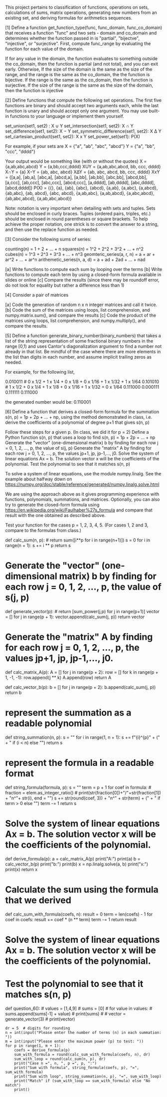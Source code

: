 
This project pertains to classification of functions, operations on sets, calculations of sums, matrix operations, generating new numbers from an existing set, and deriving formulas for arithmetics sequences.

[1] Define a function get_function_type(func, func_domain, func_co_domain) that receives a function "func" and two sets - domain and co_domain and determines whether the function passed in is "partial", "bijectve", "injective", or "surjective". First, compute func_range by evaluating the function for each value of the domain.

If for any value in the domain, the function evaluates to something outside the co_domain, then the function is partial (and not total), and you can exit early. Otherwise, 
If the size of the domain is the same as the size of the range, and the range is the same as the co_domain, the the function is bijective.
If the range is the same as the co_domain, then  the function is surjective.
If the size of the range is the same as the size of the domain, then the function is injective

[2] Define functions that compute the following set operations. The first five functions are binary and should accept two arguments each, while the last function is unary and should accept only one argument. You may use built-in functions to your language or implement them yourself.     

set_union(set1, set2) : X ∪ Y
set_intersection(set1, set2): X ∩ Y
set_difference(set1, set2): X − Y
set_symmetric_difference(set1, set2):  X ∆  Y
set_cartesian_product(set1, set2): X x Y
set_power_set(set1):  P(X)

For example, if your sets are 
X = {"a", "ab", "abc", "abcd"}
Y = {"a", "bb", "ccc", "dddd"} 

Your output would be something like (with or without the quotes)
X = {a,ab,abc,abcd}
Y = {a,bb,ccc,dddd}
XUY = {a,ab,abc,abcd, bb, ccc, dddd}
X∩Y = {a}
X−Y = {ab, abc, abcd}
X∆Y = {ab, abc, abcd, bb, ccc, dddd}
XxY = {[a,a], [ab,a], [abc,a], [abcd,a], [a,bb], [ab,bb], [abc,bb], [abcd,bb],  [a,ccc], [ab,ccc], [abc,ccc], [abcd,ccc], [a,dddd], [ab,dddd], [abc,dddd], [abcd,dddd]}
P(X) = {{}, {a}, {ab}, {abc}, {abcd}, {a,ab}, {a,abc}, {a,abcd}, {ab,abc}, {ab, abcd}, {abc, abcd}, {a,ab,abc}, {a,ab,abcd}, {a,abc,abcd}, {ab,abc,abcd}, {a,ab,abc,abcd}}

Note: notation is very important when detailing with sets and tuples. Sets should be enclosed in curly braces. Tuples (ordered pairs, triples, etc.) should be enclosed in round parentheses or square brackets. To help achieve the proper notation, one strick is to convert the answer to a string, and then use the replace function as needed.

[3] Consider the following sums of series:

counting(n) = 1 + 2 + … + n
squares(n) = 1^2 + 2^2 + 3^2 + … + n^2
cubes(n) = 1^3 + 2^3 + 3^3 + … + n^3
geomteric_series(a, r, n) = a + ar + ar^2 + … + ar^n
arithemetic_series(n, a, d) = a + ad + 2ad + … + nad 

[a] Write functions to compute each sum by looping over the terms
[b] Write functions to compute each term by using a closed-form formula available in slides or online
[c] Compare the results (since there may be roundoff error, do not look for equality but rather a difference less than 1)

[4] Consider a pair of matrices

[a] Code the generation of random n x n integer matrices and call it twice. 
[b] Code the sum of the matrices using loops, list comprehension,  and numpy.matrix.sum(), and compare the results
[c] Code the product of the matrices using loops, list comprehension,  and numpy.multiply(), and compare the results.

[5] Define a function generate_binary_number(binary_numbers) that takes a list of the string representation of some fractional binary numbers in the range [0,1) and uses Cantor's diagonalization argument to find a number not already in that list. Be mindful of the case where there are more elements in the list than digits in each number, and assume implicit trailing zeros as needed. 

For example, for the following list,

0.010011 # 0 x 1/2 + 1 x 1/4 + 0 x 1/8 + 0 x 1/16 + 1 x 1/32 + 1 x 1/64 
0.101010 # 1 x 1/2 + 0 x 1/4 + 1 x 1/8 + 0 x 1/16 + 1 x 1/32 + 0 x 1/64 
0.111000
0.000111
0.111111
0.111000

the generated number would be: 0.110001

[6] Define a  function that derives a closed-form formula for the summation s(n, p) = 1p + 2p + … + np, using the method demonstrated in class, i.e. derive the coefficients of a polynomial of degree p+1 that gives s(n, p)

Follow these steps for a given p. (In class, we did it for p = 2)
Define a Python function s(n, p) that uses a loop to find s(n, p) = 1p + 2p + … + np
Generate the "vector" (one-dimensional matrix) b by finding for each row j = 0, 1, 2, …, p, the value of s(j, p)
Generate the "matrix" A by finding for each row j = 0, 1, 2, …, p, the values jp+1, jp, jp-1,..., j0. 
Solve the system of linear equations Ax = b. The solution vector x will be the coefficients of the polynomial.
Test the polynomial to see that it matches s(n, p)

To solve a system of linear equations, use the module numpy.linalg. See the example about halfway down on https://numpy.org/doc/stable/reference/generated/numpy.linalg.solve.html 

We are using the approach above as it gives programming experience with functions, polynomials, summations, and matrices. Optionally, you can also try to generate the closed-form formula using https://en.wikipedia.org/wiki/Faulhaber%27s_formula and compare that result with the one obtained as described above.

Test your function for the cases p = 1, 2, 3, 4, 5. (For cases 1, 2 and 3, compare to the formulas from class.) 


def calc_sum(n, p):
    # return sum([i**p for i in range(n+1)])
    s = 0
    for i in range(n + 1):
        s += i ** p
    return s


# Generate the "vector" (one-dimensional matrix) b by finding for each row j = 0, 1, 2, …, p, the value of s(j, p)
def generate_vector(p):
    # return [sum_power(j,p) for j in range(p+1)]
    vector = []
    for j in range(p + 1):
        vector.append(calc_sum(j, p))
    return vector


# Generate the "matrix" A by finding for each row j = 0, 1, 2, …, p, the values jp+1, jp, jp-1,..., j0.
def calc_matrix_A(p):
    A = []
    for j in range(p + 2):
        row = []
        for k in range(p + 1, -1, -1):
            row.append(j ** k)
        A.append(row)
    return A


def calc_vector_b(p):
    b = []
    for j in range(p + 2):
        b.append(calc_sum(j, p))
    return b


# represent the summation as a readable polynomial
def string_summation(n, p):
    s = ""
    for i in range(1, n + 1):
        s += f"{i}^{p}" + (" + " if (i < n) else "")
    return s


# represent the formula in a readable format
def string_formula(formula, p):
    s = ""
    term = p + 1
    for coef in formula:
        # fraction = elem.as_integer_ratio()
        # print(str(fraction[0])+"/"+str(fraction[1]) + "n^"+ str(i), end = "")
        s += str(round(coef, 3)) + "n^" + str(term) + (" + " if term > 0 else "")
        term -= 1
    return s


# Solve the system of linear equations Ax = b. The solution vector x will be the coefficients of the polynomial.

def derive_formula(p):
    a = calc_matrix_A(p)
    print("A:")
    print(a)
    b = calc_vector_b(p)
    print("b:")
    print(b)
    x = np.linalg.solve(a, b)
    print("x:")
    print(x)
    return x


# Calculate the sum using the formula that we derived
def calc_sum_with_formula(coefs, n):
    result = 0
    term = len(coefs) - 1
    for coef in coefs:
        result += coef * (n ** term)
        term -= 1
    return result


# Solve the system of linear equations Ax = b. The solution vector x will be the coefficients of the polynomial.
# Test the polynomial to see that it matches s(n, p)


def question_6():
    # values = [1,4,9]
    # sums = [0]
    # for value in values:
    #     sums.append(sums[-1] + value)
    # print(sums)
    #
    # vector = generate_vector(3)
    # print(vector)

    dr = 5  # digits for rounding
    n = int(input("Please enter the number of terms (n) in each summation: "))
    m = int(input("Please enter the maximum power (p) to test: "))
    for p in range(1, m + 1):
        coefs = derive_formula(p)
        sum_with_formula = round(calc_sum_with_formula(coefs, n), dr)
        sum_with_loop = round(calc_sum(n, p), dr)
        print("Case n =", n, ", p =", p, ":")
        print("Sum with formula", string_formula(coefs, p), "=", sum_with_formula)
        print("Sum with loop", string_summation(n, p), "=", sum_with_loop)
        print("Match" if (sum_with_loop == sum_with_formula) else "No match")
        print()
